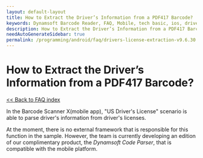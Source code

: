 ```yaml
---
layout: default-layout
title: How to Extract the Driver’s Information from a PDF417 Barcode? 
keywords: Dynamsoft Barcode Reader, FAQ, Mobile, tech basic, ios, driver license, info
description: How to Extract the Driver’s Information from a PDF417 Barcode? 
needAutoGenerateSidebar: true
permalink: /programming/android/faq/drivers-license-extraction-v9.6.30.html
---
```


# How to Extract the Driver’s Information from a PDF417 Barcode? 

[<< Back to FAQ index](index.html)

In the Barcode Scanner X(mobile app), "US Driver's License" scenario is able to parse driver's information from driver's licenses.

At the moment, there is no external framework that is responsible for this function in the sample. However, the team is currently developing an edition of our complimentary product, the *Dynamsoft Code Parser*, that is compatible with the mobile platform.